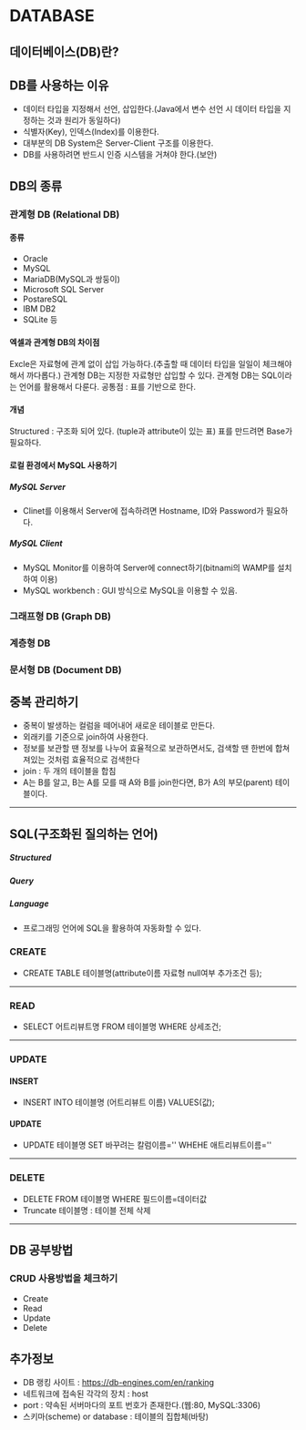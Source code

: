 # DATABASE

## 데이터베이스(DB)란?

## DB를 사용하는 이유
- 데이터 타입을 지정해서 선언, 삽입한다.(Java에서 변수 선언 시 데이터 타입을 지정하는 것과 원리가 동일하다)
- 식별자(Key), 인덱스(Index)를 이용한다.
- 대부분의 DB System은 Server-Client 구조를 이용한다.
- DB를 사용하려면 반드시 인증 시스템을 거쳐야 한다.(보안)

## DB의 종류

### 관계형 DB (Relational DB)
#### 종류
- Oracle
- MySQL
- MariaDB(MySQL과 쌍둥이)
- Microsoft SQL Server
- PostareSQL
- IBM DB2
- SQLite 등

#### 엑셀과 관계형 DB의 차이점
Excle은 자료형에 관계 없이 삽입 가능하다.(추출할 때 데이터 타입을 일일이 체크해야해서 까다롭다.)
관계형 DB는 지정한 자료형만 삽입할 수 있다.
관계형 DB는 SQL이라는 언어를 활용해서 다룬다.
공통점 : 표를 기반으로 한다.

#### 개념
Structured : 구조화 되어 있다. (tuple과 attribute이 있는 표)
표를 만드려면 Base가 필요하다.

#### 로컬 환경에서 MySQL 사용하기

##### MySQL Server
- Clinet를 이용해서 Server에 접속하려면 Hostname, ID와 Password가 필요하다.

##### MySQL Client
- MySQL Monitor를 이용하여 Server에 connect하기(bitnami의 WAMP를 설치하여 이용)
- MySQL workbench : GUI 방식으로 MySQL을 이용할 수 있음.

### 그래프형 DB (Graph DB)

### 계층형 DB

### 문서형 DB (Document DB)

## 중복 관리하기
- 중복이 발생하는 컬럼을 떼어내어 새로운 테이블로 만든다.
- 외래키를 기준으로 join하여 사용한다.
- 정보를 보관할 땐 정보를 나누어 효율적으로 보관하면서도, 검색할 땐 한번에 합쳐져있는 것처럼 효율적으로 검색한다
- join : 두 개의 테이블을 합침
- A는 B를 알고, B는 A를 모를 때 A와 B를 join한다면, B가 A의 부모(parent) 테이블이다.

--------------------------------------------------------------------------------------------------------------------------------------

## SQL(구조화된 질의하는 언어)

##### Structured
##### Query
##### Language
- 프로그래밍 언어에 SQL을 활용하여 자동화할 수 있다.

### CREATE
- CREATE TABLE 테이블명(attribute이름 자료형 null여부 추가조건 등);
--------------------------------------------------------------------------------------------------------------------------------------

### READ
- SELECT 어트리뷰트명 FROM 테이블명 WHERE 상세조건;
--------------------------------------------------------------------------------------------------------------------------------------

### UPDATE
#### INSERT
- INSERT INTO 테이블명 (어트리뷰트 이름) VALUES(값);
#### UPDATE
- UPDATE 테이블명 SET 바꾸려는 칼럼이름='' WHEHE 애트리뷰트이름='' 
--------------------------------------------------------------------------------------------------------------------------------------

### DELETE
- DELETE FROM 테이블명 WHERE 필드이름=데이터값
- Truncate 테이블명 : 테이블 전체 삭제
--------------------------------------------------------------------------------------------------------------------------------------

## DB 공부방법

### CRUD 사용방법을 체크하기
- Create
- Read
- Update
- Delete

## 추가정보
- DB 랭킹 사이트 : https://db-engines.com/en/ranking
- 네트워크에 접속된 각각의 장치 : host
- port : 약속된 서버마다의 포트 번호가 존재한다.(웹:80, MySQL:3306)
- 스키마(scheme) or database : 테이블의 집합체(바탕)

